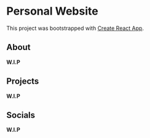 # Personal Website

This project was bootstrapped with [Create React App](https://github.com/facebook/create-react-app).

## About

**W.I.P**

## Projects

**W.I.P**

## Socials

**W.I.P**
